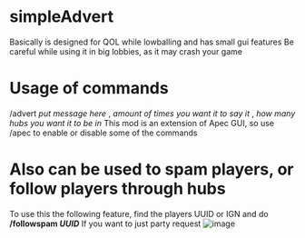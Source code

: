 # simpleAdvert
Basically is designed for QOL while lowballing and has small gui features
Be careful while using it in big lobbies, as it may crash your game

# Usage of commands
/advert *put message here* , *amount of times you want it to say it* , *how many hubs you want it to be in*
This mod is an extension of Apec GUI, so use /apec to enable or disable some of the commands

# Also can be used to spam players, or follow players through hubs
To use this the following feature, find the players UUID or IGN and do **/followspam _UUID_**
If you want to just party request 
![image](https://user-images.githubusercontent.com/99515599/153965828-4b072bfb-2d12-44e4-9c69-a489856c7d51.png)

